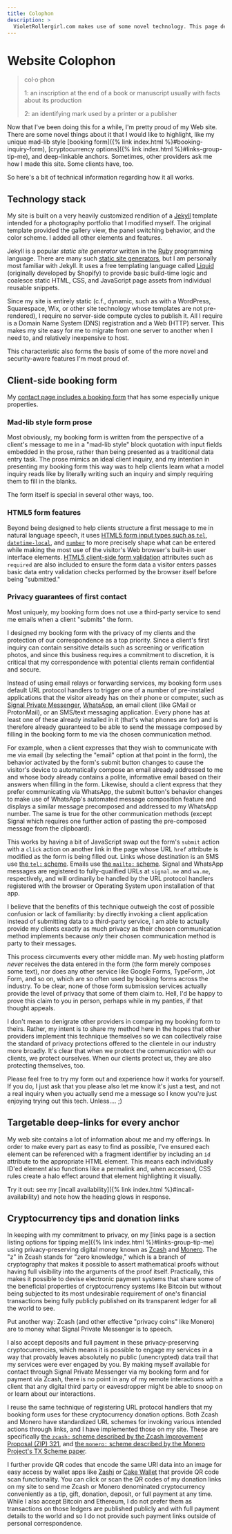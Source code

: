 ```yaml
---
title: Colophon
description: >
  VioletRollergirl.com makes use of some novel technology. This page describes it in detail.
---
```


# Website Colophon

> col·​o·​phon
>
> 1: an inscription at the end of a book or manuscript usually with facts about its production
>
> 2: an identifying mark used by a printer or a publisher

Now that I've been doing this for a while, I'm pretty proud of my Web site. There are some novel things about it that I would like to highlight, like my unique mad-lib style [booking form]({% link index.html %}#booking-inquiry-form), [cryptocurrency options]({% link index.html %}#links-group-tip-me), and deep-linkable anchors. Sometimes, other providers ask me how I made this site. Some clients have, too.

So here's a bit of technical information regarding how it all works.

## Technology stack

My site is built on a very heavily customized rendition of a [Jekyll](https://jekyllrb.com/) template intended for a photography portfolio that I modified myself. The original template provided the gallery view, the panel switching behavior, and the color scheme. I added all other elements and features.

Jekyll is a popular *static site generator* written in the [Ruby](https://ruby-lang.org/) programming language. There are many such [static site generators](https://jamstack.org/generators/), but I am personally most familiar with Jekyll. It uses a free templating language called [Liquid](https://shopify.github.io/liquid/) (originally developed by Shopify) to provide basic build-time logic and coalesce static HTML, CSS, and JavaScript page assets from individual reusable snippets.

Since my site is entirely static (c.f., dynamic, such as with a WordPress, Squarespace, Wix, or other site technology whose templates are not pre-rendered), I require no server-side compute cycles to publish it. All I require is a Domain Name System (DNS) registration and a Web (HTTP) server. This makes my site easy for me to migrate from one server to another when I need to, and relatively inexpensive to host.

This characteristic also forms the basis of some of the more novel and security-aware features I'm most proud of.

## Client-side booking form

My [contact page includes a booking form](#contact) that has some especially unique properties.

### Mad-lib style form prose

Most obviously, my booking form is written from the perspective of a client's message to me in a "mad-lib style" block quotation with input fields embedded in the prose, rather than being presented as a traditional data entry task. The prose mimics an ideal client inquiry, and my intention in presenting my booking form this way was to help clients learn what a model inquiry reads like by literally writing such an inquiry and simply requiring them to fill in the blanks.

The form itself is special in several other ways, too.

### HTML5 form features

Beyond being designed to help clients structure a first message to me in natural language speech, it uses [HTML5 form input types such as `tel`](https://developer.mozilla.org/en-US/docs/Web/HTML/Reference/Elements/input/tel), [`datetime-local`](https://developer.mozilla.org/en-US/docs/Web/HTML/Reference/Elements/input/datetime-local), and [`number`](https://developer.mozilla.org/en-US/docs/Web/HTML/Reference/Elements/input/number) to more precisely shape what can be entered while making the most use of the visitor's Web browser's built-in user interface elements. [HTML5 client-side form validation](https://developer.mozilla.org/en-US/docs/Learn_web_development/Extensions/Forms/Form_validation) attributes such as `required` are also included to ensure the form data a visitor enters passes basic data entry validation checks performed by the browser itself before being "submitted."

### Privacy guarantees of first contact

Most uniquely, my booking form does not use a third-party service to send me emails when a client "submits" the form.

I designed my booking form with the privacy of my clients and the protection of our correspondence as a top priority. Since a client's first inquiry can contain sensitive details such as screening or verification photos, and since this business requires a commitment to discretion, it is critical that my correspondence with potential clients remain confidential and secure.

Instead of using email relays or forwarding services, my booking form uses default URL protocol handlers to trigger one of a number of pre-installed applications that the visitor already has on their phone or computer, such as [Signal Private Messenger](https://signal.org/), [WhatsApp](https://www.whatsapp.com/), an email client (like GMail or ProtonMail), or an SMS/text messaging application. Every phone has at least one of these already installed in it (that's what phones are for) and is therefore already guaranteed to be able to send the message composed by filling in the booking form to me via the chosen communication method.

For example, when a client expresses that they wish to communicate with me via email (by selecting the "email" option at that point in the form), the behavior activated by the form's submit button changes to cause the visitor's device to automatically compose an email already  addressed to me and whose body already contains a polite, informative email based on their answers when filling in the form. Likewise, should a client express that they prefer communicating via WhatsApp, the submit button's behavior changes to make use of WhatsApp's automated message composition feature and displays a similar message precomposed and addressed to my WhatsApp number. The same is true for the other communication methods (except Signal which requires one further action of pasting the pre-composed message from the
clipboard).

This works by having a bit of JavaScript swap out the form's `submit` action with a `click` action on another link in the page whose URL `href` attribute is modified as the form is being filled out. Links whose destination is an SMS use [the `tel:` scheme](https://www.ietf.org/rfc/rfc3966.txt). Emails use [the `mailto:` scheme](https://en.wikipedia.org/wiki/Mailto). Signal and WhatsApp messages are registered to fully-qualified URLs at `signal.me` and `wa.me`, respectively, and will ordinarily be handled by the URL protocol handlers registered with the browser or Operating System upon installation of that app.

I believe that the benefits of this technique outweigh the cost of possible confusion or lack of familiarity: 
by directly invoking a client application instead of submitting data to a third-party service, I am able to actually provide my clients exactly as much privacy as their chosen communication method implements because *only* their chosen communication method is party to their messages.

This process circumvents every other middle man. My web hosting platform *never* receives the data entered in the form (the form merely composes some text), nor does any other service like Google Forms, TypeForm, Jot Form, and so on, which are so often used by booking forms across the industry. To be clear, none of those form submission services actually provide the level of privacy that some of them claim to. Hell, I'd be happy to prove this claim to you in person, perhaps while in my panties, if that thought appeals.

I don't mean to denigrate other providers in comparing my booking form to theirs. Rather, my intent is to share my method here in the hopes that other providers implement this technique themselves so we can collectively raise the standard of privacy protections offered to the clientele in our industry more broadly. It's clear that when we protect the communication with our clients, we protect ourselves. When our clients protect us, they are also protecting themselves, too.

Please feel free to try my form out and experience how it works for yourself. If you do, I just ask that you please also let me know it's just a test, and not a real inquiry when you actually send me a message so I know you're just enjoying trying out this tech. Unless&hellip;. ;)

## Targetable deep-links for every anchor

My web site contains a lot of information about me and my offerings. In order to make every part as easy to find as possible, I've ensured each element can be referenced with a fragment identifier by including an `id` attribute to the appropriate HTML element. This means each individually ID'ed element also functions like a permalink and, when accessed, CSS rules create a halo effect around that element highlighting it visually.

Try it out: see my [incall availability]({% link index.html %}#incall-availability) and note how the heading glows in response.

## Cryptocurrency tips and donation links

In keeping with my commitment to privacy, on my [links page is a section listing options for tipping me]({% link index.html %}#links-group-tip-me) using privacy-preserving digital money known as [Zcash](https://z.cash/) and [Monero](https://getmonero.org/). The "z" in Zcash stands for "zero knowledge," which is a branch of cryptography that makes it possible to assert mathematical proofs without having full visibility into the arguments of the proof itself. Practically, this makes it possible to devise electronic payment systems that share some of the beneficial properties of cryptocurrency systems like Bitcoin but without being subjected to its most undesirable requirement of one's financial transactions being fully publicly published on its transparent ledger for all the world to see.

Put another way: Zcash (and other effective "privacy coins" like Monero) are to money what Signal Private Messenger is to speech.

I also accept deposits and full payment in these privacy-preserving cryptocurrencies, which means it is possible to engage my services in a way that provably leaves absolutely no public (unencrypted) data trail that my services were ever engaged by you. By making myself available for contact through Signal Private Messenger via my booking form and for payment via Zcash, there is no point in any of my remote interactions with a client that any digital third party or eavesdropper might be able to snoop on or learn about our interactions.

I reuse the same technique of registering URL protocol handlers that my booking form uses for these cryptocurrency donation options. Both Zcash and Monero have standardized URL schemes for invoking various intended actions through links, and I have implemented those on my site. These are specifically [the `zcash:` scheme described by the Zcash Improvement Proposal (ZIP) 321](https://zips.z.cash/zip-0321), and [the `monero:` scheme described by the Monero Project's TX Scheme paper](https://github.com/monero-project/monero/wiki/URI-Formatting).

I further provide QR codes that encode the same URI data into an image for easy access by wallet apps like [Zashi](https://electriccoin.co/zashi/) or [Cake Wallet](https://cakewallet.com/) that provide QR code scan functionality. You can click or scan the QR codes of my donation links on my site to send me Zcash or Monero denominated cryptocurrency conveniently as a tip, gift, donation, deposit, or full payment at any time. While I also accept Bitcoin and Ethereum, I do not prefer them as transactions on those ledgers are published publicly and with full payment details to the world and so I do not provide such payment links outside of personal correspondence.
